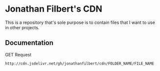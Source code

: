 # Jonathan Filbert's CDN
This is a repository that's sole purpose is to contain files that I want to use in other projects.

## Documentation

GET Request

```
http://cdn.jsdelivr.net/gh/jonathanfilbert/cdn/FOLDER_NAME/FILE_NAME
```
